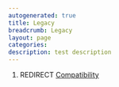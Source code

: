 ```yaml
---
autogenerated: true
title: Legacy
breadcrumb: Legacy
layout: page
categories: 
description: test description
---
```


1.  REDIRECT [Compatibility](Compatibility )
